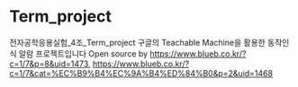 # Term_project
전자공학응용실험_4조_Term_project
구글의 Teachable Machine을 활용한 동작인식 알람 프로젝트입니다
Open source by https://www.blueb.co.kr/?c=1/7&p=8&uid=1473, https://www.blueb.co.kr/?c=1/7&cat=%EC%B9%B4%EC%9A%B4%ED%84%B0&p=2&uid=1468
